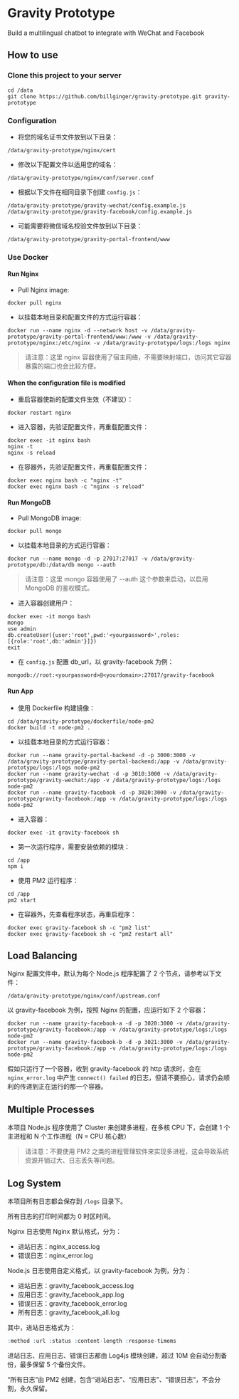 # Gravity Prototype

Build a multilingual chatbot to integrate with WeChat and Facebook

## How to use

### Clone this project to your server

```
cd /data
git clone https://github.com/billginger/gravity-prototype.git gravity-prototype
```

### Configuration

* 将您的域名证书文件放到以下目录：

```
/data/gravity-prototype/nginx/cert
```

* 修改以下配置文件以适用您的域名：

```
/data/gravity-prototype/nginx/conf/server.conf
```

* 根据以下文件在相同目录下创建 `config.js`：

```
/data/gravity-prototype/gravity-wechat/config.example.js
/data/gravity-prototype/gravity-facebook/config.example.js
```

* 可能需要将微信域名校验文件放到以下目录：

```
/data/gravity-prototype/gravity-portal-frontend/www
```

### Use Docker

#### Run Nginx

* Pull Nginx image:

```
docker pull nginx
```

* 以挂载本地目录和配置文件的方式运行容器：

```
docker run --name nginx -d --network host -v /data/gravity-prototype/gravity-portal-frontend/www:/www -v /data/gravity-prototype/nginx:/etc/nginx -v /data/gravity-prototype/logs:/logs nginx
```

> 请注意：这里 nginx 容器使用了宿主网络，不需要映射端口，访问其它容器暴露的端口也会比较方便。

#### When the configuration file is modified

* 重启容器使新的配置文件生效（不建议）：

```
docker restart nginx
```

* 进入容器，先验证配置文件，再重载配置文件：

```
docker exec -it nginx bash
nginx -t
nginx -s reload
```

* 在容器外，先验证配置文件，再重载配置文件：

```
docker exec nginx bash -c "nginx -t"
docker exec nginx bash -c "nginx -s reload"
```

#### Run MongoDB

* Pull MongoDB image:

```
docker pull mongo
```

* 以挂载本地目录的方式运行容器：

```
docker run --name mongo -d -p 27017:27017 -v /data/gravity-prototype/db:/data/db mongo --auth
```

> 请注意：这里 mongo 容器使用了 --auth 这个参数来启动，以启用 MongoDB 的鉴权模式。

* 进入容器创建用户：

```
docker exec -it mongo bash
mongo
use admin
db.createUser({user:'root',pwd:'<yourpassword>',roles:[{role:'root',db:'admin'}]})
exit
```

* 在 `config.js` 配置 db_url，以 gravity-facebook 为例：

```
mongodb://root:<yourpassword>@<yourdomain>:27017/gravity-facebook
```

#### Run App

* 使用 Dockerfile 构建镜像：

```
cd /data/gravity-prototype/dockerfile/node-pm2
docker build -t node-pm2 .
```

* 以挂载本地目录的方式运行容器：

```
docker run --name gravity-portal-backend -d -p 3000:3000 -v /data/gravity-prototype/gravity-portal-backend:/app -v /data/gravity-prototype/logs:/logs node-pm2
docker run --name gravity-wechat -d -p 3010:3000 -v /data/gravity-prototype/gravity-wechat:/app -v /data/gravity-prototype/logs:/logs node-pm2
docker run --name gravity-facebook -d -p 3020:3000 -v /data/gravity-prototype/gravity-facebook:/app -v /data/gravity-prototype/logs:/logs node-pm2
```

* 进入容器：

```
docker exec -it gravity-facebook sh
```

* 第一次运行程序，需要安装依赖的模块：

```
cd /app
npm i
```

* 使用 PM2 运行程序：

```
cd /app
pm2 start
```

* 在容器外，先查看程序状态，再重启程序：

```
docker exec gravity-facebook sh -c "pm2 list"
docker exec gravity-facebook sh -c "pm2 restart all"
```

## Load Balancing

Nginx 配置文件中，默认为每个 Node.js 程序配置了 2 个节点，请参考以下文件：

```
/data/gravity-prototype/nginx/conf/upstream.conf
```

以 gravity-facebook 为例，按照 Nginx 的配置，应运行如下 2 个容器：

```
docker run --name gravity-facebook-a -d -p 3020:3000 -v /data/gravity-prototype/gravity-facebook:/app -v /data/gravity-prototype/logs:/logs node-pm2
docker run --name gravity-facebook-b -d -p 3021:3000 -v /data/gravity-prototype/gravity-facebook:/app -v /data/gravity-prototype/logs:/logs node-pm2
```

假如只运行了一个容器，收到 gravity-facebook 的 http 请求时，会在 `nginx_error.log` 中产生 `connect() failed` 的日志，但请不要担心，请求仍会顺利的传递到正在运行的那一个容器。

## Multiple Processes

本项目 Node.js 程序使用了 Cluster 来创建多进程，在多核 CPU 下，会创建 1 个主进程和 N 个工作进程（N = CPU 核心数）

> 请注意：不要使用 PM2 之类的进程管理软件来实现多进程，这会导致系统资源开销过大、日志丢失等问题。

## Log System

本项目所有日志都会保存到 `/logs` 目录下。

所有日志的打印时间都为 0 时区时间。

Nginx 日志使用 Nginx 默认格式，分为：

* 进站日志：nginx_access.log
* 错误日志：nginx_error.log

Node.js 日志使用自定义格式，以 gravity-facebook 为例，分为：

* 进站日志：gravity_facebook_access.log
* 应用日志：gravity_facebook_app.log
* 错误日志：gravity_facebook_error.log
* 所有日志：gravity_facebook_all.log

其中，进站日志格式为：
```r
:method :url :status :content-length :response-timems
```

进站日志、应用日志、错误日志都由 Log4js 模块创建，超过 10M 会自动分割备份，最多保留 5 个备份文件。

“所有日志”由 PM2 创建，包含“进站日志”、“应用日志”、“错误日志”，不会分割，永久保留。
